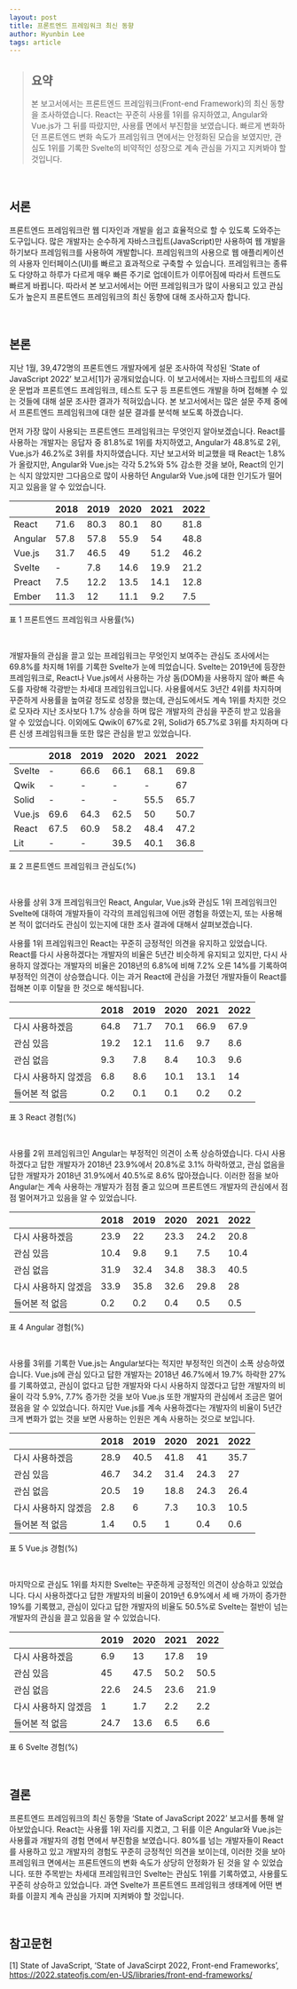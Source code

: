 ```yaml
---
layout: post
title: 프론트엔드 프레임워크 최신 동향
author: Hyunbin Lee
tags: article
---
```


> ## 요약
> 본 보고서에서는 프론트엔드 프레임워크(Front-end Framework)의 최신 동향을 조사하였습니다. React는 꾸준히 사용률 1위를 유지하였고, Angular와 Vue.js가 그 뒤를 따랐지만, 사용률 면에서 부진함을 보였습니다. 빠르게 변화하던 프론트엔드 변화 속도가 프레임워크 면에서는 안정화된 모습을 보였지만, 관심도 1위를 기록한 Svelte의 비약적인 성장으로 계속 관심을 가지고 지켜봐야 할 것입니다.

<br>

## 서론
프론트엔드 프레임워크란 웹 디자인과 개발을 쉽고 효율적으로 할 수 있도록 도와주는 도구입니다. 많은 개발자는 순수하게 자바스크립트(JavaScript)만 사용하여 웹 개발을 하기보다 프레임워크를 사용하여 개발합니다. 프레임워크의 사용으로 웹 애플리케이션의 사용자 인터페이스(UI)를 빠르고 효과적으로 구축할 수 있습니다. 프레임워크는 종류도 다양하고 하루가 다르게 매우 빠른 주기로 업데이트가 이루어짐에 따라서 트렌드도 빠르게 바뀝니다. 따라서 본 보고서에서는 어떤 프레임워크가 많이 사용되고 있고 관심도가 높은지 프론트엔드 프레임워크의 최신 동향에 대해 조사하고자 합니다.

<br>

## 본론
지난 1월, 39,472명의 프론트엔드 개발자에게 설문 조사하여 작성된 ‘State of JavaScript 2022’ 보고서[1]가 공개되었습니다. 이 보고서에서는 자바스크립트의 새로운 문법과 프론트엔드 프레임워크, 테스트 도구 등 프론트엔드 개발을 하며 접해볼 수 있는 것들에 대해 설문 조사한 결과가 적혀있습니다. 본 보고서에서는 많은 설문 주제 중에서 프론트엔드 프레임워크에 대한 설문 결과를 분석해 보도록 하겠습니다.

먼저 가장 많이 사용되는 프론트엔드 프레임워크는 무엇인지 알아보겠습니다. React를 사용하는 개발자는 응답자 중 81.8%로 1위를 차지하였고, Angular가 48.8%로 2위, Vue.js가 46.2%로 3위를 차지하였습니다. 지난 보고서와 비교했을 때 React는 1.8%가 올랐지만, Angular와 Vue.js는 각각 5.2%와 5% 감소한 것을 보아, React의 인기는 식지 않았지만 그다음으로 많이 사용하던 Angular와 Vue.js에 대한 인기도가 떨어지고 있음을 알 수 있었습니다.

|                |     2018    |     2019    |     2020    |     2021    |     2022    |
|----------------|-------------|-------------|-------------|-------------|-------------|
|     React      |     71.6    |     80.3    |     80.1    |     80      |     81.8    |
|     Angular    |     57.8    |     57.8    |     55.9    |     54      |     48.8    |
|     Vue.js     |     31.7    |     46.5    |     49      |     51.2    |     46.2    |
|     Svelte     |     -       |     7.8     |     14.6    |     19.9    |     21.2    |
|     Preact     |     7.5     |     12.2    |     13.5    |     14.1    |     12.8    |
|     Ember      |     11.3    |     12      |     11.1    |     9.2     |     7.5     |

표 1 프론트엔드 프레임워크 사용률(%)

<br>

개발자들의 관심을 끌고 있는 프레임워크는 무엇인지 보여주는 관심도 조사에서는 69.8%를 차지해 1위를 기록한 Svelte가 눈에 띄었습니다. Svelte는 2019년에 등장한 프레임워크로, React나 Vue.js에서 사용하는 가상 돔(DOM)을 사용하지 않아 빠른 속도를 자랑해 각광받는 차세대 프레임워크입니다. 사용률에서도 3년간 4위를 차지하며 꾸준하게 사용률을 높여갈 정도로 성장을 했는데, 관심도에서도 계속 1위를 차지한 것으로 모자라 지난 조사보다 1.7% 상승을 하며 많은 개발자의 관심을 꾸준히 받고 있음을 알 수 있었습니다. 이외에도 Qwik이 67%로 2위, Solid가 65.7%로 3위를 차지하며 다른 신생 프레임워크들 또한 많은 관심을 받고 있었습니다.

|               |     2018    |     2019    |     2020    |     2021    |     2022    |
|---------------|-------------|-------------|-------------|-------------|-------------|
|     Svelte    |     -       |     66.6    |     66.1    |     68.1    |     69.8    |
|     Qwik      |     -       |     -       |     -       |     -       |     67      |
|     Solid     |     -       |     -       |     -       |     55.5    |     65.7    |
|     Vue.js    |     69.6    |     64.3    |     62.5    |     50      |     50.7    |
|     React     |     67.5    |     60.9    |     58.2    |     48.4    |     47.2    |
|     Lit       |     -       |     -       |     39.5    |     40.1    |     36.8    |

표 2 프론트엔드 프레임워크 관심도(%)

<br>

사용률 상위 3개 프레임워크인 React, Angular, Vue.js와 관심도 1위 프레임워크인 Svelte에 대하여 개발자들이 각각의 프레임워크에 어떤 경험을 하였는지, 또는 사용해 본 적이 없더라도 관심이 있는지에 대한 조사 결과에 대해서 살펴보겠습니다.

사용률 1위 프레임워크인 React는 꾸준히 긍정적인 의견을 유지하고 있었습니다. React를 다시 사용하겠다는 개발자의 비율은 5년간 비슷하게 유지되고 있지만, 다시 사용하지 않겠다는 개발자의 비율은 2018년의 6.8%에 비해 7.2% 오른 14%를 기록하여 부정적인 의견이 상승했습니다. 이는 과거 React에 관심을 가졌던 개발자들이 React를 접해본 이후 이탈을 한 것으로 해석됩니다.

|                               |     2018    |     2019    |     2020    |     2021    |     2022    |
|-------------------------------|-------------|-------------|-------------|-------------|-------------|
|     다시 사용하겠음           |     64.8    |     71.7    |     70.1    |     66.9    |     67.9    |
|     관심 있음                 |     19.2    |     12.1    |     11.6    |     9.7     |     8.6     |
|     관심 없음                 |     9.3     |     7.8     |     8.4     |     10.3    |     9.6     |
|     다시 사용하지 않겠음    |     6.8     |     8.6     |     10.1    |     13.1    |     14      |
|     들어본 적 없음            |     0.2     |     0.1     |     0.1     |     0.2     |     0.2     |

표 3 React 경험(%)

<br>

사용률 2위 프레임워크인 Angular는 부정적인 의견이 소폭 상승하였습니다. 다시 사용하겠다고 답한 개발자가 2018년 23.9%에서 20.8%로 3.1% 하락하였고, 관심 없음을 답한 개발자가 2018년 31.9%에서 40.5%로 8.6% 많아졌습니다. 이러한 점을 보아 Angular는 계속 사용하는 개발자가 점점 줄고 있으며 프론트엔드 개발자의 관심에서 점점 멀어져가고 있음을 알 수 있었습니다.

|                               |     2018    |     2019    |     2020    |     2021    |     2022    |
|-------------------------------|-------------|-------------|-------------|-------------|-------------|
|     다시 사용하겠음           |     23.9    |     22      |     23.3    |     24.2    |     20.8    |
|     관심 있음                 |     10.4    |     9.8     |     9.1     |     7.5     |     10.4    |
|     관심 없음                 |     31.9    |     32.4    |     34.8    |     38.3    |     40.5    |
|     다시 사용하지 않겠음    |     33.9    |     35.8    |     32.6    |     29.8    |     28      |
|     들어본 적 없음            |     0.2     |     0.2     |     0.4     |     0.5     |     0.5     |

표 4 Angular 경험(%)

<br>

사용률 3위를 기록한 Vue.js는 Angular보다는 적지만 부정적인 의견이 소폭 상승하였습니다. Vue.js에 관심 있다고 답한 개발자는 2018년 46.7%에서 19.7% 하락한 27%를 기록하였고, 관심이 없다고 답한 개발자와 다시 사용하지 않겠다고 답한 개발자의 비율이 각각 5.9%, 7.7% 증가한 것을 보아 Vue.js 또한 개발자의 관심에서 조금은 멀어졌음을 알 수 있었습니다. 하지만 Vue.js를 계속 사용하겠다는 개발자의 비율이 5년간 크게 변화가 없는 것을 보면 사용하는 인원은 계속 사용하는 것으로 보입니다.

|                               |     2018    |     2019    |     2020    |     2021    |     2022    |
|-------------------------------|-------------|-------------|-------------|-------------|-------------|
|     다시 사용하겠음           |     28.9    |     40.5    |     41.8    |     41      |     35.7    |
|     관심 있음                 |     46.7    |     34.2    |     31.4    |     24.3    |     27      |
|     관심 없음                 |     20.5    |     19      |     18.8    |     24.3    |     26.4    |
|     다시 사용하지 않겠음    |     2.8     |     6       |     7.3     |     10.3    |     10.5    |
|     들어본 적 없음            |     1.4     |     0.5     |     1       |     0.4     |     0.6     |

표 5 Vue.js 경험(%)

<br>

마지막으로 관심도 1위를 차지한 Svelte는 꾸준하게 긍정적인 의견이 상승하고 있었습니다. 다시 사용하겠다고 답한 개발자의 비율이 2019년 6.9%에서 세 배 가까이 증가한 19%를 기록했고, 관심이 있다고 답한 개발자의 비율도 50.5%로 Svelte는 절반이 넘는 개발자의 관심을 끌고 있음을 알 수 있었습니다.

|                               |     2019    |     2020    |     2021    |     2022    |
|-------------------------------|-------------|-------------|-------------|-------------|
|     다시 사용하겠음           |     6.9     |     13      |     17.8    |     19      |
|     관심 있음                 |     45      |     47.5    |     50.2    |     50.5    |
|     관심 없음                 |     22.6    |     24.5    |     23.6    |     21.9    |
|     다시 사용하지 않겠음    |     1       |     1.7     |     2.2     |     2.2     |
|     들어본 적 없음            |     24.7    |     13.6    |     6.5     |     6.6     |

표 6 Svelte 경험(%)

<br>

## 결론
프론트엔드 프레임워크의 최신 동향을 ‘State of JavaScript 2022’ 보고서를 통해 알아보았습니다. React는 사용률 1위 자리를 지켰고, 그 뒤를 이은 Angular와 Vue.js는 사용률과 개발자의 경험 면에서 부진함을 보였습니다. 80%를 넘는 개발자들이 React를 사용하고 있고 개발자의 경험도 꾸준히 긍정적인 의견을 보이는데, 이러한 것을 보아 프레임워크 면에서는 프론트엔드의 변화 속도가 상당히 안정화가 된 것을 알 수 있었습니다. 또한 주목받는 차세대 프레임워크인 Svelte는 관심도 1위를 기록하였고, 사용률도 꾸준히 상승하고 있었습니다. 과연 Svelte가 프론트엔드 프레임워크 생태계에 어떤 변화를 이끌지 계속 관심을 가지며 지켜봐야 할 것입니다.

<br>

## 참고문헌
[1] State of JavaScript, ‘State of JavaScirpt 2022, Front-end Frameworks’, https://2022.stateofjs.com/en-US/libraries/front-end-frameworks/